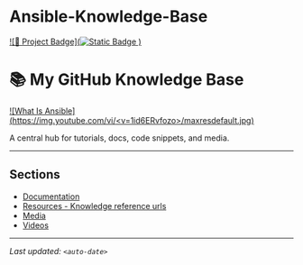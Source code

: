 # Ansible-Knowledge-Base
[![🔖 Project Badge](![Static Badge](https://img.shields.io/badge/ansible-knowledge-base)
)](#)

# 📚 My GitHub Knowledge Base

[![What Is Ansible]   (https://img.youtube.com/vi/<v=1id6ERvfozo>/maxresdefault.jpg)](https://youtu.be/<v=1id6ERvfozo>)

A central hub for tutorials, docs, code snippets, and media.

---

## Sections

- [Documentation](docs/)
- [Resources - Knowledge reference urls](resources/template)
- [Media](media/)
- [Videos](videos/)

---

_Last updated: `<auto-date>`_
